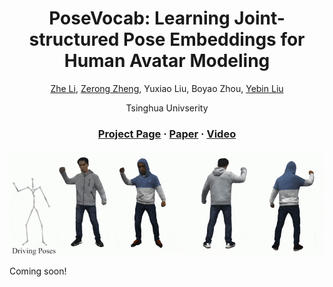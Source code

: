 
<div align="center">

# <b>PoseVocab</b>: Learning Joint-structured Pose Embeddings for Human Avatar Modeling

[Zhe Li](https://lizhe00.github.io/), [Zerong Zheng](https://zhengzerong.github.io/), Yuxiao Liu, Boyao Zhou, [Yebin Liu](https://www.liuyebin.com)

Tsinghua Univserity

### [Project Page]() · [Paper]() · [Video]()

</div>

<p align="center">
    <img src="./assets/teaser.gif">
</p>

Coming soon!
